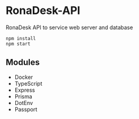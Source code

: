 # RonaDesk-API
 RonaDesk API to service web server and database

```Shell
npm install
npm start
```

## Modules

- Docker
- TypeScript
- Express
- Prisma
- DotEnv
- Passport
